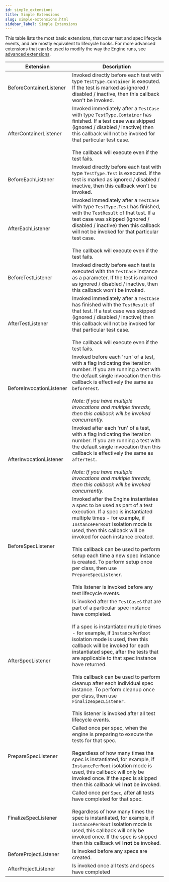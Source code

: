```yaml
---
id: simple_extensions
title: Simple Extensions
slug: simple-extensions.html
sidebar_label: Simple Extensions
---
```


This table lists the most basic extensions, that cover test and spec lifecycle events, and are mostly equivalent to lifecycle hooks. For more advanced extensions that can be used to modify the way the Engine runs, see [advanced extensions](advanced.md).

| Extension                | Description                                                                                                                                                                                                                                                                                                                                                                                                                                                                                                                                                                                                 |
|--------------------------|-------------------------------------------------------------------------------------------------------------------------------------------------------------------------------------------------------------------------------------------------------------------------------------------------------------------------------------------------------------------------------------------------------------------------------------------------------------------------------------------------------------------------------------------------------------------------------------------------------------|
| BeforeContainerListener  | Invoked directly before each test with type `TestType.Container` is executed. If the test is marked as ignored / disabled / inactive, then this callback won't be invoked.                                                                                                                                                                                                                                                                                                                                                                                                                                  |
| AfterContainerListener   | Invoked immediately after a `TestCase` with type `TestType.Container` has finished. If a test case was skipped (ignored / disabled / inactive) then this callback will not be invoked for that particular test case.<br/><br/>The callback will execute even if the test fails.                                                                                                                                                                                                                                                                                                                             |
| BeforeEachListener       | Invoked directly before each test with type `TestType.Test` is executed. If the test is marked as ignored / disabled / inactive, then this callback won't be invoked.                                                                                                                                                                                                                                                                                                                                                                                                                                       |
| AfterEachListener        | Invoked immediately after a `TestCase` with type `TestType.Test` has finished, with the `TestResult` of that test. If a test case was skipped (ignored / disabled / inactive) then this callback will not be invoked for that particular test case.<br/><br/>The callback will execute even if the test fails.                                                                                                                                                                                                                                                                                              |
| BeforeTestListener       | Invoked directly before each test is executed with the `TestCase` instance as a parameter. If the test is marked as ignored / disabled / inactive, then this callback won't be invoked.                                                                                                                                                                                                                                                                                                                                                                                                                     |
| AfterTestListener        | Invoked immediately after a `TestCase` has finished with the `TestResult` of that test. If a test case was skipped (ignored / disabled / inactive) then this callback will not be invoked for that particular test case.<br/><br/>The callback will execute even if the test fails.                                                                                                                                                                                                                                                                                                                         |
| BeforeInvocationListener | Invoked before each 'run' of a test, with a flag indicating the iteration number. If you are running a test with the default single invocation then this callback is effectively the same as `beforeTest`.<br/><br/>_Note: If you have multiple invocations and multiple threads, then this callback will be invoked concurrently._                                                                                                                                                                                                                                                                         |
| AfterInvocationListener  | Invoked after each 'run' of a test, with a flag indicating the iteration number. If you are running a test with the default single invocation then this callback is effectively the same as `afterTest`.<br/><br/>_Note: If you have multiple invocations and multiple threads, then this callback will be invoked concurrently._                                                                                                                                                                                                                                                                           |
| BeforeSpecListener       | Invoked after the Engine instantiates a spec to be used as part of a test execution. If a spec is instantiated multiple times - for example, if `InstancePerRoot` isolation mode is used, then this callback will be invoked for each instance created.<br/><br/>This callback can be used to perform setup each time a new spec instance is created. To perform setup once per class, then use `PrepareSpecListener`.<br/><br/>This listener is invoked before any test lifecycle events.                                                                                           |
| AfterSpecListener        | Is invoked after the `TestCase`s that are part of a particular spec instance have completed.<br/><br/>If a spec is instantiated multiple times - for example, if `InstancePerRoot` isolation mode is used, then this callback will be invoked for each instantiated spec, after the tests that are applicable to that spec instance have returned.<br/><br/>This callback can be used to perform cleanup after each individual spec instance. To perform cleanup once per class, then use `FinalizeSpecListener.`<br/><br/>This listener is invoked after all test lifecycle events. |
| PrepareSpecListener      | Called once per spec, when the engine is preparing to execute the tests for that spec.<br/><br/>Regardless of how many times the spec is instantiated, for example, if `InstancePerRoot` isolation mode is used, this callback will only be invoked once. If the spec is skipped then this callback will **not** be invoked.                                                                                                                                                                                                                                                         |
| FinalizeSpecListener     | Called once per `Spec`, after all tests have completed for that spec.<br/><br/>Regardless of how many times the spec is instantiated, for example, if `InstancePerRoot` isolation mode is used, this callback will only be invoked once. If the spec is skipped then this callback will **not** be invoked.                                                                                                                                                                                                                                                                          |
| BeforeProjectListener    | Is invoked before any specs are created.                                                                                                                                                                                                                                                                                                                                                                                                                                                                                                                                                                    |
| AfterProjectListener     | Is invoked once all tests and specs have completed                                                                                                                                                                                                                                                                                                                                                                                                                                                                                                                                                          |

